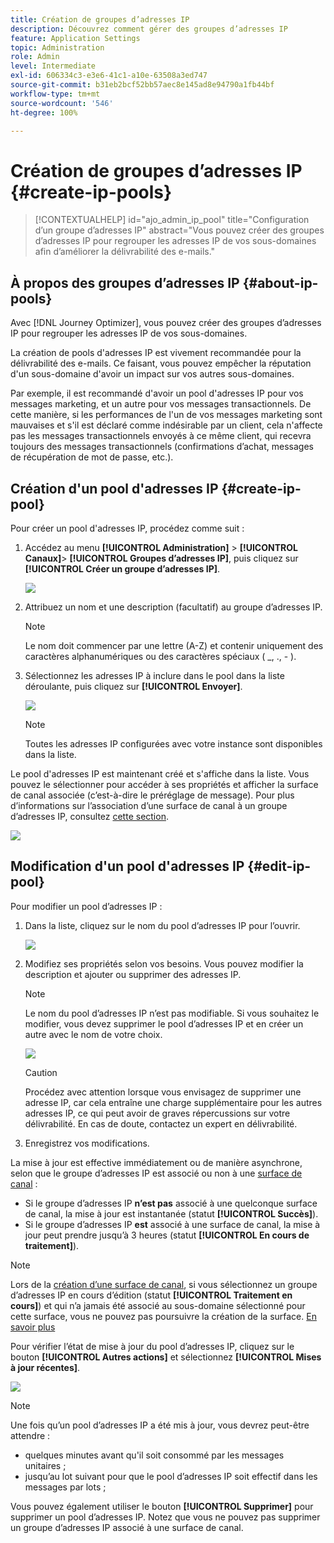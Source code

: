 ```yaml
---
title: Création de groupes d’adresses IP
description: Découvrez comment gérer des groupes d’adresses IP
feature: Application Settings
topic: Administration
role: Admin
level: Intermediate
exl-id: 606334c3-e3e6-41c1-a10e-63508a3ed747
source-git-commit: b31eb2bcf52bb57aec8e145ad8e94790a1fb44bf
workflow-type: tm+mt
source-wordcount: '546'
ht-degree: 100%

---
```


# Création de groupes d’adresses IP {#create-ip-pools}

>[!CONTEXTUALHELP]
>id="ajo_admin_ip_pool"
>title="Configuration d’un groupe d’adresses IP"
>abstract="Vous pouvez créer des groupes d’adresses IP pour regrouper les adresses IP de vos sous-domaines afin d’améliorer la délivrabilité des e-mails."

## À propos des groupes d’adresses IP {#about-ip-pools}

Avec [!DNL Journey Optimizer], vous pouvez créer des groupes d’adresses IP pour regrouper les adresses IP de vos sous-domaines.

La création de pools d&#39;adresses IP est vivement recommandée pour la délivrabilité des e-mails. Ce faisant, vous pouvez empêcher la réputation d&#39;un sous-domaine d&#39;avoir un impact sur vos autres sous-domaines.

Par exemple, il est recommandé d&#39;avoir un pool d&#39;adresses IP pour vos messages marketing, et un autre pour vos messages transactionnels. De cette manière, si les performances de l&#39;un de vos messages marketing sont mauvaises et s&#39;il est déclaré comme indésirable par un client, cela n&#39;affecte pas les messages transactionnels envoyés à ce même client, qui recevra toujours des messages transactionnels (confirmations d’achat, messages de récupération de mot de passe, etc.).

## Création d&#39;un pool d&#39;adresses IP {#create-ip-pool}

Pour créer un pool d&#39;adresses IP, procédez comme suit :

1. Accédez au menu **[!UICONTROL Administration]** > **[!UICONTROL Canaux]**> **[!UICONTROL Groupes d’adresses IP]**, puis cliquez sur **[!UICONTROL Créer un groupe d’adresses IP]**.

   ![](assets/ip-pool-create.png)

1. Attribuez un nom et une description (facultatif) au groupe d’adresses IP.

   >[!NOTE]
   >
   >Le nom doit commencer par une lettre (A-Z) et contenir uniquement des caractères alphanumériques ou des caractères spéciaux ( _, ., - ).

1. Sélectionnez les adresses IP à inclure dans le pool dans la liste déroulante, puis cliquez sur **[!UICONTROL Envoyer]**.

   ![](assets/ip-pool-config.png)

   >[!NOTE]
   >
   >Toutes les adresses IP configurées avec votre instance sont disponibles dans la liste.

Le pool d&#39;adresses IP est maintenant créé et s&#39;affiche dans la liste. Vous pouvez le sélectionner pour accéder à ses propriétés et afficher la surface de canal associée (c’est-à-dire le préréglage de message). Pour plus d’informations sur l’association d’une surface de canal à un groupe d’adresses IP, consultez [cette section](channel-surfaces.md).

![](assets/ip-pool-created.png)

## Modification d&#39;un pool d&#39;adresses IP {#edit-ip-pool}

Pour modifier un pool d’adresses IP :

1. Dans la liste, cliquez sur le nom du pool d’adresses IP pour l’ouvrir.

   ![](assets/ip-pool-list.png)

1. Modifiez ses propriétés selon vos besoins. Vous pouvez modifier la description et ajouter ou supprimer des adresses IP.

   >[!NOTE]
   >
   >Le nom du pool d’adresses IP n’est pas modifiable. Si vous souhaitez le modifier, vous devez supprimer le pool d’adresses IP et en créer un autre avec le nom de votre choix.

   ![](assets/ip-pool-edit.png)

   >[!CAUTION]
   >
   >Procédez avec attention lorsque vous envisagez de supprimer une adresse IP, car cela entraîne une charge supplémentaire pour les autres adresses IP, ce qui peut avoir de graves répercussions sur votre délivrabilité. En cas de doute, contactez un expert en délivrabilité.

1. Enregistrez vos modifications.

La mise à jour est effective immédiatement ou de manière asynchrone, selon que le groupe d’adresses IP est associé ou non à une [surface de canal](channel-surfaces.md) :

* Si le groupe d’adresses IP **n’est pas** associé à une quelconque surface de canal, la mise à jour est instantanée (statut **[!UICONTROL Succès]**).
* Si le groupe d’adresses IP **est** associé à une surface de canal, la mise à jour peut prendre jusqu’à 3 heures (statut **[!UICONTROL En cours de traitement]**).

>[!NOTE]
>
>Lors de la [création d’une surface de canal](channel-surfaces.md#create-channel-surface), si vous sélectionnez un groupe d’adresses IP en cours d’édition (statut **[!UICONTROL Traitement en cours]**) et qui n’a jamais été associé au sous-domaine sélectionné pour cette surface, vous ne pouvez pas poursuivre la création de la surface. [En savoir plus](channel-surfaces.md#subdomains-and-ip-pools)

Pour vérifier l’état de mise à jour du pool d’adresses IP, cliquez sur le bouton **[!UICONTROL Autres actions]** et sélectionnez **[!UICONTROL Mises à jour récentes]**.

![](assets/ip-pool-recent-update.png)

>[!NOTE]
>
>Une fois qu’un pool d’adresses IP a été mis à jour, vous devrez peut-être attendre :
>* quelques minutes avant qu&#39;il soit consommé par les messages unitaires ;
>* jusqu’au lot suivant pour que le pool d’adresses IP soit effectif dans les messages par lots ;


Vous pouvez également utiliser le bouton **[!UICONTROL Supprimer]** pour supprimer un pool d’adresses IP. Notez que vous ne pouvez pas supprimer un groupe d’adresses IP associé à une surface de canal.

